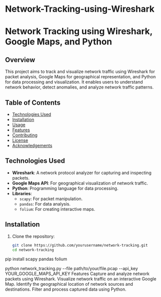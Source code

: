 # Network-Tracking-using-Wireshark
# Network Tracking using Wireshark, Google Maps, and Python

## Overview

This project aims to track and visualize network traffic using Wireshark for packet analysis, Google Maps for geographical representation, and Python for data processing and visualization. It enables users to understand network behavior, detect anomalies, and analyze network traffic patterns.

## Table of Contents

- [Technologies Used](#technologies-used)
- [Installation](#installation)
- [Usage](#usage)
- [Features](#features)
- [Contributing](#contributing)
- [License](#license)
- [Acknowledgements](#acknowledgements)

## Technologies Used

- **Wireshark**: A network protocol analyzer for capturing and inspecting packets.
- **Google Maps API**: For geographical visualization of network traffic.
- **Python**: Programming language for data processing.
- **Libraries**:
  - `scapy`: For packet manipulation.
  - `pandas`: For data analysis.
  - `folium`: For creating interactive maps.

## Installation

1. Clone the repository:
   ```bash
   git clone https://github.com/yourusername/network-tracking.git
   cd network-tracking
pip install scapy pandas folium

python network_tracking.py --file path/to/your/file.pcap --api_key YOUR_GOOGLE_MAPS_API_KEY
Features
Capture and analyze network packets using Wireshark.
Visualize network traffic on an interactive Google Map.
Identify the geographical location of network sources and destinations.
Filter and process captured data using Python.
